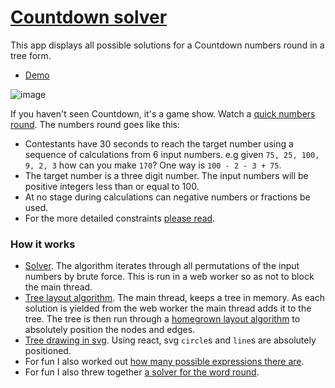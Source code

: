 # [Countdown solver](https://countdown-solver.vercel.app)

This app displays all possible solutions for a Countdown numbers round in a tree form.

- [Demo](https://countdown-solver.vercel.app)

![image](https://user-images.githubusercontent.com/1690659/128640586-f7a7cacb-1adf-42d7-af4c-95740f91cf62.png)

If you haven't seen Countdown, it's a game show. Watch a [quick numbers round](https://www.youtube.com/watch?v=pfa3MHLLSWI).
The numbers round goes like this:

- Contestants have 30 seconds to reach the target number using a sequence of calculations from 6 input numbers. e.g
  given `75, 25, 100, 9, 2, 3` how can you make `170`? One way is `100 - 2 - 3 + 75`.
- The target number is a three digit number. The input numbers will be positive integers less than or equal to 100.
- At no stage during calculations can negative numbers or fractions be used.
- For the more detailed constraints [please read](<https://en.wikipedia.org/wiki/Countdown_(game_show)#Numbers_round>).

### How it works

- [Solver](https://github.com/mfbx9da4/countdown-solver/blob/main/solver/solver.ts). The algorithm
  iterates through all permutations of the input numbers by brute force. This is run in a web worker so as
  not to block the main thread.
- [Tree layout algorithm](https://github.com/mfbx9da4/countdown-solver/blob/main/layout/davidStrategy.ts).
  The main thread, keeps a tree in memory. As each solution is yielded from the web
  worker the main thread adds it to the tree. The tree is then run through a [homegrown layout algorithm](https://github.com/mfbx9da4/countdown-solver/blob/main/layout/davidStrategy.ts) to absolutely position the nodes and edges.
- [Tree drawing in svg](https://github.com/mfbx9da4/countdown-solver/blob/main/components/Tree.tsx). Using
  react, svg `circle`s and `line`s are absolutely positioned.
- For fun I also worked out [how many possible expressions there are](https://math.stackexchange.com/questions/4219234/how-many-valid-expressions-for-countdown-numbers-round).
- For fun I also threw together [a solver for the word round](https://github.com/mfbx9da4/countdown-solver/blob/main/solver/words.ts).
